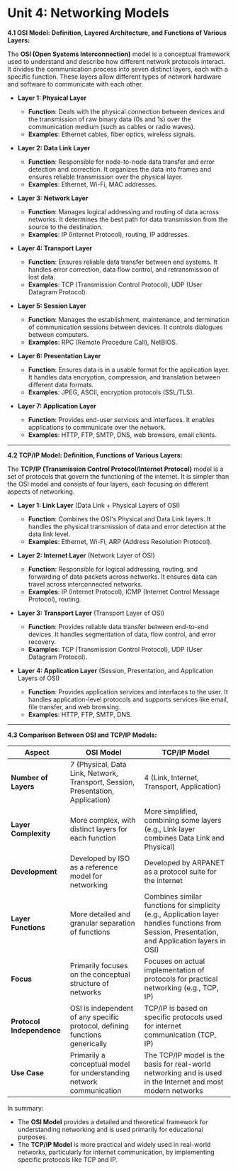 # Unit 4: Networking Models

**4.1 OSI Model: Definition, Layered Architecture, and Functions of Various Layers:**

The **OSI (Open Systems Interconnection)** model is a conceptual framework used to understand and describe how different network protocols interact. It divides the communication process into seven distinct layers, each with a specific function. These layers allow different types of network hardware and software to communicate with each other.

- **Layer 1: Physical Layer**
  - **Function**: Deals with the physical connection between devices and the transmission of raw binary data (0s and 1s) over the communication medium (such as cables or radio waves).
  - **Examples**: Ethernet cables, fiber optics, wireless signals.

- **Layer 2: Data Link Layer**
  - **Function**: Responsible for node-to-node data transfer and error detection and correction. It organizes the data into frames and ensures reliable transmission over the physical layer.
  - **Examples**: Ethernet, Wi-Fi, MAC addresses.

- **Layer 3: Network Layer**
  - **Function**: Manages logical addressing and routing of data across networks. It determines the best path for data transmission from the source to the destination.
  - **Examples**: IP (Internet Protocol), routing, IP addresses.

- **Layer 4: Transport Layer**
  - **Function**: Ensures reliable data transfer between end systems. It handles error correction, data flow control, and retransmission of lost data.
  - **Examples**: TCP (Transmission Control Protocol), UDP (User Datagram Protocol).

- **Layer 5: Session Layer**
  - **Function**: Manages the establishment, maintenance, and termination of communication sessions between devices. It controls dialogues between computers.
  - **Examples**: RPC (Remote Procedure Call), NetBIOS.

- **Layer 6: Presentation Layer**
  - **Function**: Ensures data is in a usable format for the application layer. It handles data encryption, compression, and translation between different data formats.
  - **Examples**: JPEG, ASCII, encryption protocols (SSL/TLS).

- **Layer 7: Application Layer**
  - **Function**: Provides end-user services and interfaces. It enables applications to communicate over the network.
  - **Examples**: HTTP, FTP, SMTP, DNS, web browsers, email clients.

---

**4.2 TCP/IP Model: Definition, Functions of Various Layers:**

The **TCP/IP (Transmission Control Protocol/Internet Protocol)** model is a set of protocols that govern the functioning of the internet. It is simpler than the OSI model and consists of four layers, each focusing on different aspects of networking.

- **Layer 1: Link Layer** (Data Link + Physical Layers of OSI)
  - **Function**: Combines the OSI's Physical and Data Link layers. It handles the physical transmission of data and error detection at the data link level.
  - **Examples**: Ethernet, Wi-Fi, ARP (Address Resolution Protocol).

- **Layer 2: Internet Layer** (Network Layer of OSI)
  - **Function**: Responsible for logical addressing, routing, and forwarding of data packets across networks. It ensures data can travel across interconnected networks.
  - **Examples**: IP (Internet Protocol), ICMP (Internet Control Message Protocol), routing.

- **Layer 3: Transport Layer** (Transport Layer of OSI)
  - **Function**: Provides reliable data transfer between end-to-end devices. It handles segmentation of data, flow control, and error recovery.
  - **Examples**: TCP (Transmission Control Protocol), UDP (User Datagram Protocol).

- **Layer 4: Application Layer** (Session, Presentation, and Application Layers of OSI)
  - **Function**: Provides application services and interfaces to the user. It handles application-level protocols and supports services like email, file transfer, and web browsing.
  - **Examples**: HTTP, FTP, SMTP, DNS.

---

**4.3 Comparison Between OSI and TCP/IP Models:**

| **Aspect**              | **OSI Model**                                | **TCP/IP Model**                          |
|-------------------------|----------------------------------------------|-------------------------------------------|
| **Number of Layers**    | 7 (Physical, Data Link, Network, Transport, Session, Presentation, Application) | 4 (Link, Internet, Transport, Application) |
| **Layer Complexity**     | More complex, with distinct layers for each function | More simplified, combining some layers (e.g., Link layer combines Data Link and Physical) |
| **Development**          | Developed by ISO as a reference model for networking | Developed by ARPANET as a protocol suite for the internet |
| **Layer Functions**      | More detailed and granular separation of functions | Combines similar functions for simplicity (e.g., Application layer handles functions from Session, Presentation, and Application layers in OSI) |
| **Focus**                | Primarily focuses on the conceptual structure of networks | Focuses on actual implementation of protocols for practical networking (e.g., TCP, IP) |
| **Protocol Independence**| OSI is independent of any specific protocol, defining functions generically | TCP/IP is based on specific protocols used for internet communication (TCP, IP) |
| **Use Case**             | Primarily a conceptual model for understanding network communication | The TCP/IP model is the basis for real-world networking and is used in the Internet and most modern networks |

In summary:
- The **OSI Model** provides a detailed and theoretical framework for understanding networking and is used primarily for educational purposes.
- The **TCP/IP Model** is more practical and widely used in real-world networks, particularly for internet communication, by implementing specific protocols like TCP and IP.
